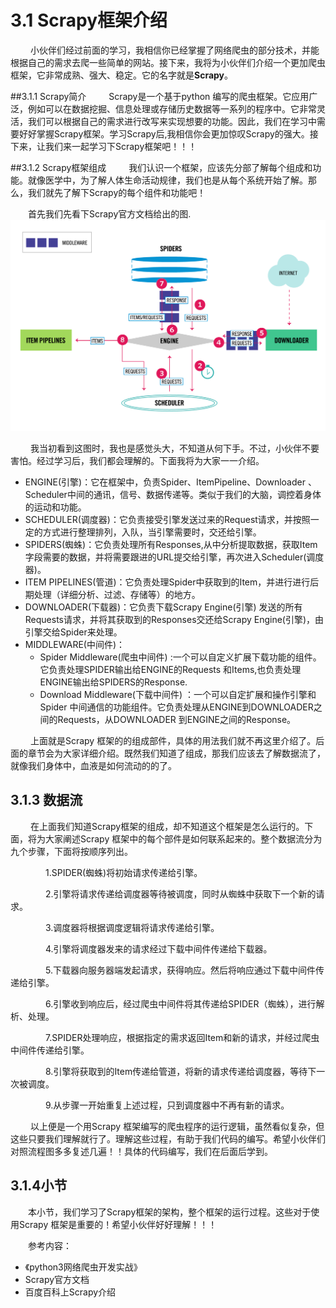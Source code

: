 # 3.1 Scrapy框架介绍

&emsp;&emsp;
小伙伴们经过前面的学习，我相信你已经掌握了网络爬虫的部分技术，并能根据自己的需求去爬一些简单的网站。接下来，我将为小伙伴们介绍一个更加爬虫框架，它非常成熟、强大、稳定。它的名字就是**Scrapy**。

##3.1.1 Scrapy简介
&emsp;&emsp;
Scrapy是一个基于python
编写的爬虫框架。它应用广泛，例如可以在数据挖掘、信息处理或存储历史数据等一系列的程序中。它非常灵活，我们可以根据自己的需求进行改写来实现想要的功能。因此，我们在学习中需要好好掌握Scrapy框架。学习Scrapy后,我相信你会更加惊叹Scrapy的强大。接下来，让我们来一起学习下Scrapy框架吧！！！

##3.1.2 Scrapy框架组成
&emsp;&emsp;
我们认识一个框架，应该先分部了解每个组成和功能。就像医学中，为了解人体生命活动规律，我们也是从每个系统开始了解。那么，我们就先了解下Scrapy的每个组件和功能吧！

&emsp;&emsp;首先我们先看下Scrapy官方文档给出的图.
![Scrapy框架图](../images/chapter03/scrapy.png)

&emsp;&emsp;
我当初看到这图时，我也是感觉头大，不知道从何下手。不过，小伙伴不要害怕。经过学习后，我们都会理解的。下面我将为大家一一介绍。

- ENGINE(引擎)：它在框架中，负责Spider、ItemPipeline、Downloader
  、Scheduler中间的通讯，信号、数据传递等。类似于我们的大脑，调控着身体的运动和功能。
- SCHEDULER(调度器)：它负责接受引擎发送过来的Request请求，并按照一定的方式进行整理排列，入队，当引擎需要时，交还给引擎。
- SPIDERS(蜘蛛)：它负责处理所有Responses,从中分析提取数据，获取Item字段需要的数据，并将需要跟进的URL提交给引擎，再次进入Scheduler(调度器)。
- ITEM PIPELINES(管道)：它负责处理Spider中获取到的Item，并进行进行后期处理（详细分析、过滤、存储等）的地方。
- DOWNLOADER(下载器)：它负责下载Scrapy Engine(引擎)
  发送的所有Requests请求，并将其获取到的Responses交还给Scrapy Engine(引擎)，由引擎交给Spider来处理。
- MIDDLEWARE(中间件)：
  - Spider Middleware(爬虫中间件)
    :一个可以自定义扩展下载功能的组件。它负责处理SPIDER输出给ENGINE的Requests
    和Items,也负责处理ENGINE输出给SPIDERS的Response.
  - Download Middleware(下载中间件)
    ：一个可以自定扩展和操作引擎和Spider
    中间通信的功能组件。它负责处理从ENGINE到DOWNLOADER之间的Requests，从DOWNLOADER
    到ENGINE之间的Response。

&emsp;&emsp;
上面就是Scrapy
框架的的组成部件，具体的用法我们就不再这里介绍了。后面的章节会为大家详细介绍。既然我们知道了组成，那我们应该去了解数据流了，就像我们身体中，血液是如何流动的的了。

## 3.1.3 数据流
&emsp;&emsp;
在上面我们知道Scrapy框架的组成，却不知道这个框架是怎么运行的。下面，将为大家阐述Scrapy
框架中的每个部件是如何联系起来的。整个数据流分为九个步骤，下面将按顺序列出。

&emsp;&emsp;&emsp;&emsp;1.SPIDER(蜘蛛)将初始请求传递给引擎。

&emsp;&emsp;&emsp;&emsp;2.引擎将请求传递给调度器等待被调度，同时从蜘蛛中获取下一个新的请求。

&emsp;&emsp;&emsp;&emsp;3.调度器将根据调度逻辑将请求传递给引擎。

&emsp;&emsp;&emsp;&emsp;4.引擎将调度器发来的请求经过下载中间件传递给下载器。

&emsp;&emsp;&emsp;&emsp;5.下载器向服务器端发起请求，获得响应。然后将响应通过下载中间件传递给引擎。

&emsp;&emsp;&emsp;&emsp;6.引擎收到响应后，经过爬虫中间件将其传递给SPIDER（蜘蛛），进行解析、处理。

&emsp;&emsp;&emsp;&emsp;7.SPIDER处理响应，根据指定的需求返回Item和新的请求，并经过爬虫中间件传递给引擎。

&emsp;&emsp;&emsp;&emsp;8.引擎将获取到的Item传递给管道，将新的请求传递给调度器，等待下一次被调度。

&emsp;&emsp;&emsp;&emsp;9.从步骤一开始重复上述过程，只到调度器中不再有新的请求。

&emsp;&emsp;
以上便是一个用Scrapy
框架编写的爬虫程序的运行逻辑，虽然看似复杂，但这些只要我们理解就行了。理解这些过程，有助于我们代码的编写。希望小伙伴们对照流程图多多复述几遍！！具体的代码编写，我们在后面后学到。

## 3.1.4小节
&emsp;&emsp;本小节，我们学习了Scrapy框架的架构，整个框架的运行过程。这些对于使用Scrapy
框架是重要的！希望小伙伴好好理解！！！

&emsp;&emsp;参考内容：
- 《python3网络爬虫开发实战》
- Scrapy官方文档
- 百度百科上Scrapy介绍